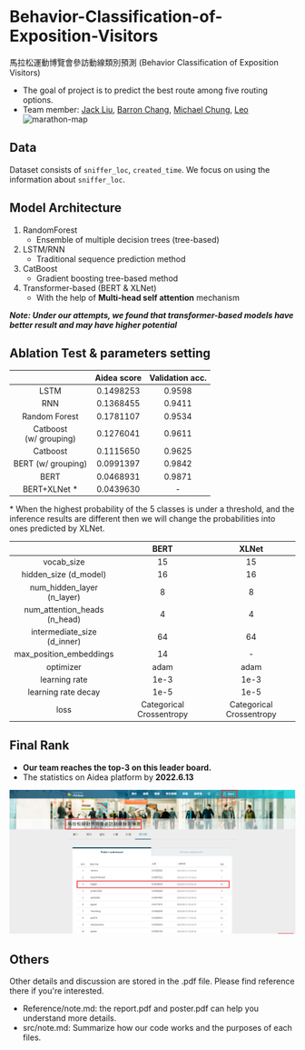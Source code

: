 # Behavior-Classification-of-Exposition-Visitors
馬拉松運動博覽會參訪動線類別預測 (Behavior Classification of Exposition Visitors)
* The goal of project is to predict the best route among five routing options.
* Team member: [Jack Liu](https://github.com/Jack24658735), [Barron Chang](https://github.com/BarronChang0302), [Michael Chung](https://github.com/KNKNN), [Leo](https://github.com/LeoTheBestCoder)
![marathon-map](https://user-images.githubusercontent.com/61014449/174948539-169eeafc-61fc-47c5-8aca-5f1fad7a493a.png)

## Data
Dataset consists of `sniffer_loc`, `created_time`. We focus on using the information about `sniffer_loc`.

## Model Architecture
1. RandomForest
    * Ensemble of multiple decision trees (tree-based)
3. LSTM/RNN
    * Traditional sequence prediction method
4. CatBoost
    * Gradient boosting tree-based method
5. Transformer-based (BERT & XLNet)
    * With the help of **Multi-head self attention** mechanism

***Note: Under our attempts, we found that transformer-based models have better result and may have higher potential***

## Ablation Test & parameters setting
|           | Aidea score  | Validation acc.  |
|:---------:|:------------:|:----------------:|
|LSTM       |	0.1498253	   |0.9598            |
|RNN	      |0.1368455	      |0.9411|
|Random Forest|0.1781107	      |0.9534|
|Catboost <br>(w/ grouping)|0.1276041	      |0.9611|
|Catboost	      |0.1115650	      |0.9625|
|BERT (w/ grouping)	      |0.0991397	      |0.9842|
|BERT	      |0.0468931	      |0.9871|
|BERT+XLNet *	      |0.0439630|	-|

\* When the highest probability of the 5 classes is under a threshold, and the inference results are different then we will change the probabilities into ones predicted by XLNet.

|       |	BERT	 |XLNet    |
|:-----:|:------:|:------:|
|vocab_size|15|15
|hidden_size (d_model)|16|16|
|num_hidden_layer<br>(n_layer)|8|8|
|num_attention_heads<br>(n_head)|4|4|
|intermediate_size (d_inner)|64|64|
|max_position_embeddings|14|-|
|optimizer|adam|adam|
|learning rate|1e-3|1e-3|
|learning rate decay|1e-5|1e-5|
|loss|Categorical Crossentropy|Categorical Crossentropy|


## Final Rank 
* **Our team reaches the top-3 on this leader board.**
* The statistics on Aidea platform by **2022.6.13**
<img src="final_rank.png"/>




## Others
Other details and discussion are stored in the .pdf file. Please find reference there if you're interested.
* Reference/note.md: the report.pdf and poster.pdf can help you understand more details.
* src/note.md: Summarize how our code works and the purposes of each files. 

